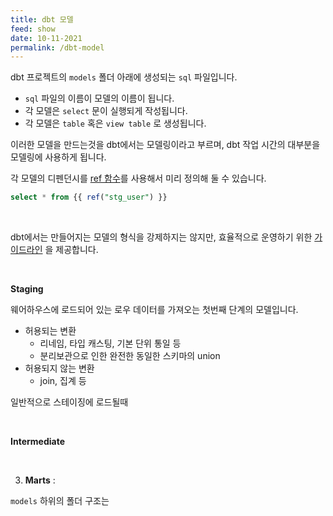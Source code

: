 ```yaml
---
title: dbt 모델
feed: show
date: 10-11-2021
permalink: /dbt-model
---
```

dbt 프로젝트의 `models` 폴더 아래에 생성되는 `sql` 파일입니다.

- `sql` 파일의 이름이 모델의 이름이 됩니다.
- 각 모델은 `select` 문이 실행되게 작성됩니다.
- 각 모델은 `table` 혹은 `view table` 로 생성됩니다. 

이러한 모델을 만드는것을 dbt에서는 모델링이라고 부르며, dbt 작업 시간의 대부분을 모델링에 사용하게 됩니다.

각 모델의 디펜던시를 [ref 함수](https://docs.getdbt.com/reference/dbt-jinja-functions/ref)를 사용해서 미리 정의해 둘 수 있습니다.

```SQL
select * from {{ ref("stg_user") }}
```

&nbsp;

dbt에서는 만들어지는 모델의 형식을 강제하지는 않지만, 효율적으로 운영하기 위한 [가이드라인](https://docs.getdbt.com/guides/best-practices/how-we-structure/1-guide-overview#guide-structure-overview) 을 제공합니다.

&nbsp;

**Staging**

웨어하우스에 로드되어 있는 로우 데이터를 가져오는 첫번째 단계의 모델입니다.

- 허용되는 변환
	- 리네임, 타입 캐스팅, 기본 단위 통일 등
	- 분리보관으로 인한 완전한 동일한 스키마의 union
- 허용되지 않는 변환
	- join, 집계 등

일반적으로 스테이징에 로드될때 

&nbsp;

**Intermediate**

&nbsp;

3. **Marts** : 


`models` 하위의 폴더 구조는 
